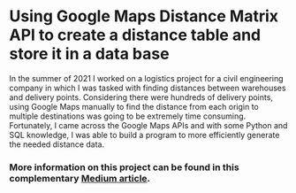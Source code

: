 # Using Google Maps Distance Matrix API to create a distance table and store it in a data base

In the summer of 2021 I worked on a logistics project for a civil engineering company in which I was tasked with finding distances between warehouses and delivery points. Considering there were hundreds of delivery points, using Google Maps manually to find the distance from each origin to multiple destinations was going to be extremely time consuming. Fortunately, I came across the Google Maps APIs and with some Python and SQL knowledge, I was able to build a program to more efficiently generate the needed distance data.

### More information on this project can be found in this complementary [Medium article](https://medium.com/@jcacosta285/using-google-maps-distance-matrix-api-to-create-a-distance-table-93419c409d4f).
